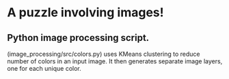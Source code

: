 # A puzzle involving images!

## Python image processing script.

(image_processing/src/colors.py) uses KMeans clustering to reduce number of colors in an input image. It then generates separate image layers, one for each unique color.
